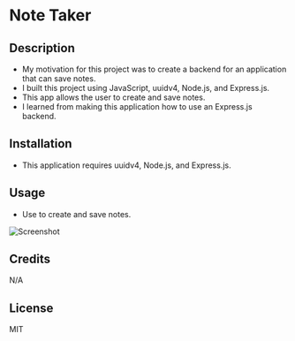 # Note Taker

## Description
- My motivation for this project was to create a backend for an application that can save notes.
- I built this project using JavaScript, uuidv4, Node.js, and Express.js.
- This app allows the user to create and save notes.
- I learned from making this application how to use an Express.js backend.
## Installation
- This application requires uuidv4, Node.js, and Express.js.

## Usage
- Use to create and save notes.

![Screenshot]()

## Credits
N/A

## License
MIT
